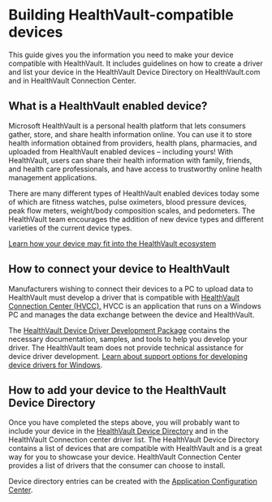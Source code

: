 Building HealthVault-compatible devices
=======================================

This guide gives you the information you need to make your device compatible with HealthVault. It includes guidelines on how to create a driver and list your device in the HealthVault Device Directory on HealthVault.com and in HealthVault Connection Center.

What is a HealthVault enabled device?
-------------------------------------

Microsoft HealthVault is a personal health platform that lets consumers gather, store, and share health information online. You can use it to store health information obtained from providers, health plans, pharmacies, and uploaded from HealthVault enabled devices – including yours! With HealthVault, users can share their health information with family, friends, and health care professionals, and have access to trustworthy online health management applications.

There are many different types of HealthVault enabled devices today some of which are fitness watches, pulse oximeters, blood pressure devices, peak flow meters, weight/body composition scales, and pedometers. The HealthVault team encourages the addition of new device types and different varieties of the current device types.

<a href="ecosystem.md" id="PageContent_14026_2">Learn how your device may fit into the HealthVault ecosystem</a> 

How to connect your device to HealthVault
-----------------------------------------

Manufacturers wishing to connect their devices to a PC to upload data to HealthVault must develop a driver that is compatible with [HealthVault Connection Center (HVCC).](https://www.healthvault.com/connection-center) HVCC is an application that runs on a Windows PC and manages the data exchange between the device and HealthVault.

The [HealthVault Device Driver Development Package](https://www.microsoft.com/en-us/download/details.aspx?id=26801) contains the necessary documentation, samples, and tools to help you develop your driver. The HealthVault team does not provide technical assistance for device driver development. [Learn about support options for developing device drivers for Windows](https://msdn.microsoft.com/library/windows/hardware/gg487428.aspx).

How to add your device to the HealthVault Device Directory
----------------------------------------------------------

Once you have completed the steps above, you will probably want to include your device in the [HealthVault Device Directory](https://account.healthvault.com/Directory?target=Devices) and in the HealthVault Connection center driver list. The HealthVault Device Directory contains a list of devices that are compatible with HealthVault and is a great way for you to showcase your device. HealthVault Connection Center provides a list of drivers that the consumer can choose to install.

Device directory entries can be created with the [Application Configuration Center](https://config.healthvault-ppe.com).
